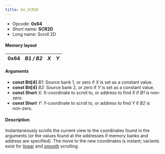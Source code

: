 ```yaml
---
title: 64_SCR2D
---
```


-   Opcode: **0x64**
-   Short name: **SCR2D**
-   Long name: Scroll 2D

#### Memory layout

| 0x64 | *B1 / B2* | *X* | *Y* |
|------|-----------|-----|-----|

#### Arguments

-   **const Bit\[4\]** *B1*: Source bank 1, or zero if *X* is set as a constant value.
-   **const Bit\[4\]** *B2*: Source bank 2, or zero if *Y* is set as a constant value.
-   **const Short** *X*: X-coordinate to scroll to, or address to find *X* if *B1* is non-zero.
-   **const Short** *Y*: Y-coordinate to scroll to, or address to find *Y* if *B2* is non-zero.

#### Description

Instantaneously scrolls the current view to the coordinates found in the arguments (or the values found at the addresses if memory banks and address are specified). The move to the new coordinates is instant; variants exist for [linear](FF7/Field/Script/Opcodes/68_SCR2DL "wikilink") and [smooth](66_SCR2DC.md) scrolling.
